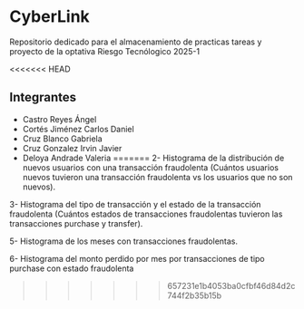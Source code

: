 # CyberLink

Repositorio dedicado para el almacenamiento de practicas tareas y proyecto de la optativa Riesgo Tecnólogico 2025-1

<<<<<<< HEAD
## Integrantes
- Castro Reyes Ángel
- Cortés Jiménez Carlos Daniel
- Cruz Blanco Gabriela
- Cruz Gonzalez Irvin Javier
- Deloya Andrade Valeria
=======
 2- Histograma de la distribución de nuevos usuarios con una transacción fraudolenta (Cuántos usuarios nuevos tuvieron una transacción fraudolenta vs los usuarios que no son nuevos).

 3- Histograma del tipo de transacción y el estado de la transacción fraudolenta (Cuántos estados de transacciones fraudolentas tuvieron las transacciones purchase y transfer).
 
 5- Histograma de los meses con transacciones fraudolentas.

 6- Histograma del monto perdido por mes por transacciones de tipo purchase con estado fraudolenta
>>>>>>> 657231e1b4053ba0cfbf46d84d2c744f2b35b15b

